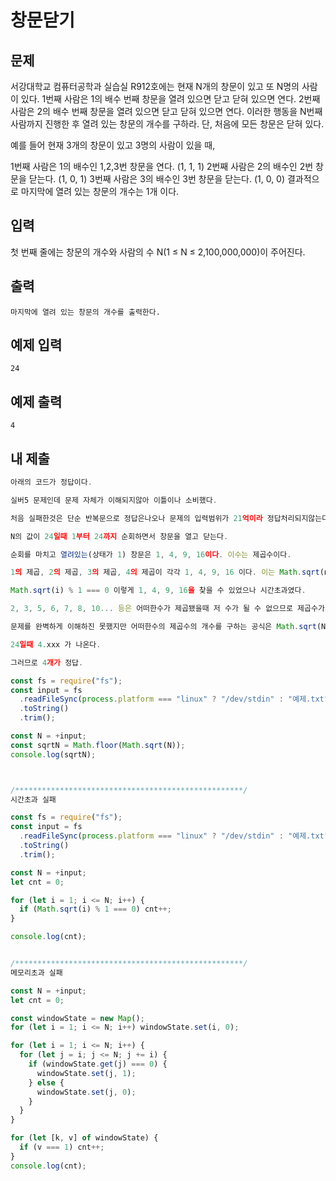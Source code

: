 # 창문닫기

## 문제

서강대학교 컴퓨터공학과 실습실 R912호에는 현재 N개의 창문이 있고 또 N명의 사람이 있다. 1번째 사람은 1의 배수 번째 창문을 열려 있으면 닫고 닫혀 있으면 연다. 2번째 사람은 2의 배수 번째 창문을 열려 있으면 닫고 닫혀 있으면 연다. 이러한 행동을 N번째 사람까지 진행한 후 열려 있는 창문의 개수를 구하라. 단, 처음에 모든 창문은 닫혀 있다.

예를 들어 현재 3개의 창문이 있고 3명의 사람이 있을 때,

1번째 사람은 1의 배수인 1,2,3번 창문을 연다. (1, 1, 1)
2번째 사람은 2의 배수인 2번 창문을 닫는다. (1, 0, 1)
3번째 사람은 3의 배수인 3번 창문을 닫는다. (1, 0, 0)
결과적으로 마지막에 열려 있는 창문의 개수는 1개 이다.

## 입력

첫 번째 줄에는 창문의 개수와 사람의 수 N(1 ≤ N ≤ 2,100,000,000)이 주어진다.

## 출력

```
마지막에 열려 있는 창문의 개수를 출력한다.
```

## 예제 입력

```
24
```

## 예제 출력

```
4
```

## 내 제출

```js
아래의 코드가 정답이다.

실버5 문제인데 문제 자체가 이해되지않아 이틀이나 소비했다.

처음 실패한것은 단순 반복문으로 정답은나오나 문제의 입력범위가 21억이라 정답처리되지않는다.

N의 값이 24일때 1부터 24까지 순회하면서 창문을 열고 닫는다.

순회를 마치고 열려있는(상태가 1) 창문은 1, 4, 9, 16이다. 이수는 제곱수이다.

1의 제곱, 2의 제곱, 3의 제곱, 4의 제곱이 각각 1, 4, 9, 16 이다. 이는 Math.sqrt(number) 로 자연수가 나오는 수다.

Math.sqrt(i) % 1 === 0 이렇게 1, 4, 9, 16을 찾을 수 있었으나 시간초과였다.

2, 3, 5, 6, 7, 8, 10... 등은 어떠한수가 제곱됐을때 저 수가 될 수 없으므로 제곱수가 아니다.

문제를 완벽하게 이해하진 못했지만 어떠한수의 제곱수의 개수를 구하는 공식은 Math.sqrt(N) 이다.

24일때 4.xxx 가 나온다.

그러므로 4개가 정답.

const fs = require("fs");
const input = fs
  .readFileSync(process.platform === "linux" ? "/dev/stdin" : "예제.txt")
  .toString()
  .trim();

const N = +input;
const sqrtN = Math.floor(Math.sqrt(N));
console.log(sqrtN);



/***************************************************/
시간초과 실패

const fs = require("fs");
const input = fs
  .readFileSync(process.platform === "linux" ? "/dev/stdin" : "예제.txt")
  .toString()
  .trim();

const N = +input;
let cnt = 0;

for (let i = 1; i <= N; i++) {
  if (Math.sqrt(i) % 1 === 0) cnt++;
}

console.log(cnt);


/***************************************************/
메모리초과 실패

const N = +input;
let cnt = 0;

const windowState = new Map();
for (let i = 1; i <= N; i++) windowState.set(i, 0);

for (let i = 1; i <= N; i++) {
  for (let j = i; j <= N; j += i) {
    if (windowState.get(j) === 0) {
      windowState.set(j, 1);
    } else {
      windowState.set(j, 0);
    }
  }
}

for (let [k, v] of windowState) {
  if (v === 1) cnt++;
}
console.log(cnt);

```
